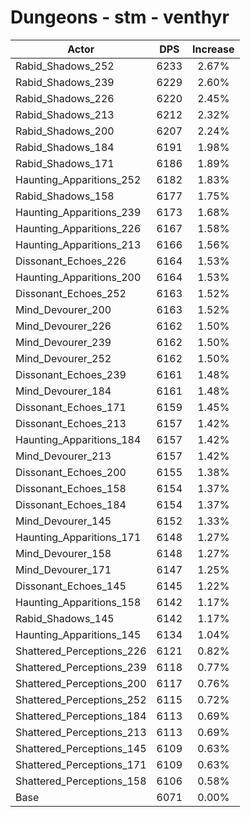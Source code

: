 # Dungeons - stm - venthyr
| Actor | DPS | Increase |
|---|:---:|:---:|
|Rabid_Shadows_252|6233|2.67%|
|Rabid_Shadows_239|6229|2.60%|
|Rabid_Shadows_226|6220|2.45%|
|Rabid_Shadows_213|6212|2.32%|
|Rabid_Shadows_200|6207|2.24%|
|Rabid_Shadows_184|6191|1.98%|
|Rabid_Shadows_171|6186|1.89%|
|Haunting_Apparitions_252|6182|1.83%|
|Rabid_Shadows_158|6177|1.75%|
|Haunting_Apparitions_239|6173|1.68%|
|Haunting_Apparitions_226|6167|1.58%|
|Haunting_Apparitions_213|6166|1.56%|
|Dissonant_Echoes_226|6164|1.53%|
|Haunting_Apparitions_200|6164|1.53%|
|Dissonant_Echoes_252|6163|1.52%|
|Mind_Devourer_200|6163|1.52%|
|Mind_Devourer_226|6162|1.50%|
|Mind_Devourer_239|6162|1.50%|
|Mind_Devourer_252|6162|1.50%|
|Dissonant_Echoes_239|6161|1.48%|
|Mind_Devourer_184|6161|1.48%|
|Dissonant_Echoes_171|6159|1.45%|
|Dissonant_Echoes_213|6157|1.42%|
|Haunting_Apparitions_184|6157|1.42%|
|Mind_Devourer_213|6157|1.42%|
|Dissonant_Echoes_200|6155|1.38%|
|Dissonant_Echoes_158|6154|1.37%|
|Dissonant_Echoes_184|6154|1.37%|
|Mind_Devourer_145|6152|1.33%|
|Haunting_Apparitions_171|6148|1.27%|
|Mind_Devourer_158|6148|1.27%|
|Mind_Devourer_171|6147|1.25%|
|Dissonant_Echoes_145|6145|1.22%|
|Haunting_Apparitions_158|6142|1.17%|
|Rabid_Shadows_145|6142|1.17%|
|Haunting_Apparitions_145|6134|1.04%|
|Shattered_Perceptions_226|6121|0.82%|
|Shattered_Perceptions_239|6118|0.77%|
|Shattered_Perceptions_200|6117|0.76%|
|Shattered_Perceptions_252|6115|0.72%|
|Shattered_Perceptions_184|6113|0.69%|
|Shattered_Perceptions_213|6113|0.69%|
|Shattered_Perceptions_145|6109|0.63%|
|Shattered_Perceptions_171|6109|0.63%|
|Shattered_Perceptions_158|6106|0.58%|
|Base|6071|0.00%|
